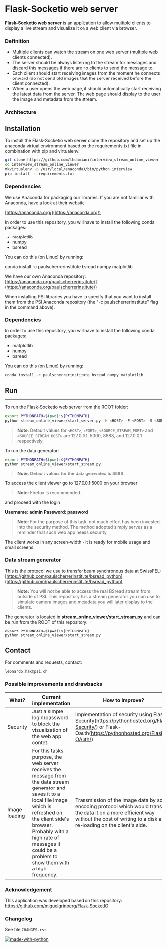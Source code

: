 # Flask-Socketio web server

**Flask-Socketio web server** is an application to allow multiple clients to display a live stream and visualize it on a web client via browser.

### Definition
-   Multiple clients can watch the stream on one web server (multiple web clients connected).
- The server should be always listening to the stream for messages and discard this messages if there are no clients to send the message to.
- Each client should start receiving images from the moment he connects onward (do not send old images that the server received before the client connected).
- When a user opens the web page, it should automatically start receiving the latest data from the server. The web page should display to the user the image and metadata from the stream.
### Architecture

## Installation
To install the Flask-Socketio web server clone the repository and set up the anaconda virtual environment based on the requirements.txt file in combination with pip and virtualenv.

```bash
git clone https://github.com/lhdamiani/interview_stream_online_viewer
cd interview_stream_online_viewer
mkvirtualenv -p /usr/local/anaconda3/bin/python interview
pip install -r requirements.txt 
```
### Dependencies

We use Anaconda for packaging our libraries. If you are not familiar with Anaconda, have a look at their website:

[https://anaconda.org/](https://anaconda.org/)

In order to use this repository, you will have to install the following conda packages:

-   matplotlib
-   numpy
-   bsread

You can do this (on Linux) by running:

conda install -c paulscherrerinstitute bsread numpy matplotlib

We have our own Anaconda repository: [https://anaconda.org/paulscherrerinstitute/](https://anaconda.org/paulscherrerinstitute/)

When installing PSI libraries you have to specify that you want to install them from the PSI Anaconda repository (the "-c paulscherrerinstitute" flag in the command above).

### Dependencies
In order to use this repository, you will have to install the following conda packages:

- matplotlib
- numpy
- bsread

You can do this (on Linux) by running:
```bash
conda install -c paulscherrerinstitute bsread numpy matplotlib
```

## Run
-------------------------
To run the Flask-Socketio web server from the ROOT folder:

```bash
export PYTHONPATH=$(pwd):${PYTHONPATH}
python stream_online_viewer/start_server.py -H <HOST> -P <PORT> -S <SOURCE_STREAM_PORT> -O <SOURCE_STREAM_HOST>
```
> **Note**: Default values for `<HOST>`, `<PORT>`, `<SOURCE_STREAM_PORT>` and `<SOURCE_STREAM_HOST>` are 127.0.0.1, 5000, 8888, and 127.0.0.1 respectively.

To run the data generator:
```bash
export PYTHONPATH=$(pwd):${PYTHONPATH}
python stream_online_viewer/start_stream.py
```
> **Note**: Default values for the data generated is 8888

To access the client viewer go to 127.0.0.1:5000 on your browser
> **Note**: Firefox is recommended.

and proceed with the login

**Username: admin**
**Password: password**

> **Note**: For the purpose of this task, not much effort has been invested into the security method. The method adopted simply serves as a reminder that such web app needs security.

The client works in any screen-width - it is ready for mobile usage and small screens.

### Data stream generator

This is the protocol we use to transfer beam synchronous data at SwissFEL: [https://github.com/paulscherrerinstitute/bsread_python](https://github.com/paulscherrerinstitute/bsread_python)

> **Note:** You will not be able to access the real BSread stream from outside of PSI. This repository has a stream generator you can use to simulate camera images and metadata you will later display to the clients. 


The generator is located in **stream_online_viewer/start_stream.py** and can be run from the ROOT of this repository:
```
export PYTHONPATH=$(pwd):${PYTHONPATH}
python stream_online_viewer/start_stream.py
```

## Contact

For comments and requests, contact:
```
leonardo.hax@psi.ch
```

### Possible improvements and drawbacks

|What?|Current implementation|How to improve?|
|----------------|-------------------------------|-----------------------------|
|Security|Just a simple login/password to block the visualization of the web app contet.| Implementation of security using Flask-Security(https://pythonhosted.org/Flask-Security/) or Flask-Oauth(https://pythonhosted.org/Flask-OAuth/)|
|Image loading|For this tasks purpose, the web server receives the message from the data stream generator and saves it to a local file image which is refreshed on the client side's browser. Probably with a high rate of messages it could be a problem to show them with a high frequency. |Transmission of the image data by some encoding protocol which would transfer the data it on a more efficient way without the cost of writing to a disk and re-loading on the client's side.|

### Acknowledgement

This application was developed based on this repository: https://github.com/miguelgrinberg/Flask-SocketIO


### Changelog

See file `CHANGES.rst`.

[![made-with-python](https://img.shields.io/badge/Made%20with-Python-1f425f.svg)](https://www.python.org/)
